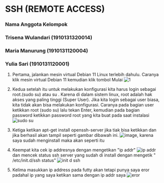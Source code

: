 # SSH (REMOTE ACCESS)
### Nama Anggota Kelompok
### Trisena Wulandari (1910131320014)
### Maria Manurung (1910131120004)
### Yulia Sari (1910131120001)

1. Pertama, jalankan mesin virtual Debian 11 Linux terlebih dahulu. Caranya klik mesin virtual Debian 11 kemudian klik tombol Mulai 
![1](https://user-images.githubusercontent.com/112459285/197339592-5e8aa31a-5513-42db-ba5a-0342589fe131.png)

2. Kedua setelah itu untuk melakukan konfigurasi kita harus login sebagai root.(sudo su) atau su . Karena di dalam sistem linux, 
root adalah hak akses yang paling tinggi (Super User). Jika kita login sebagai user biasa, kita tidak akan bisa melakukan konfigurasi. 
Caranya pada bagian user ketikkan root (sudo su) lalu tekan Enter, kemudian pada bagian password ketikkan password root yang kita buat pada saat instalasi 
![sudo su](https://user-images.githubusercontent.com/112459285/197339646-68ea0d61-98b9-4749-bc9b-467780c18877.png)

3. Ketiga ketikan apt-get install openssh-server jika tiak bisa ketikkan dan jika berhasil akan tampil seperti gambar dibawah ini.
![image](https://user-images.githubusercontent.com/112459285/197339815-5be339b4-a067-42f7-883c-b238cc93a75b.png), karena saya sudah menginstall maka akan seperti itu 

4. Keempat kita cek ip addresnya dengan mengetikan "ip addr" ![ip addr](https://user-images.githubusercontent.com/112459285/197340337-1152cd32-90ce-4c7a-a089-b6f4655eae48.png)  dan mencek status ssh server yang sudah di install dengan mengetik " /etc/init.d/ssh status" 
![init d ssh](https://user-images.githubusercontent.com/112459285/197340360-5efd73de-fa92-429d-8084-e1be080077de.png)

5. Kelima masukkan ip address pada futty akan tetapi punya saya eror padahal ip yang saya ketikan sama dengan ip addr saya ![eror](https://user-images.githubusercontent.com/112459285/197342808-60e8f948-26cb-4e35-b958-d341baa832d0.png)


